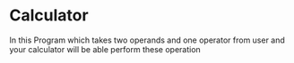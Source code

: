 # Calculator
In this Program which takes two operands and one operator from user and your calculator will be able perform these operation 
